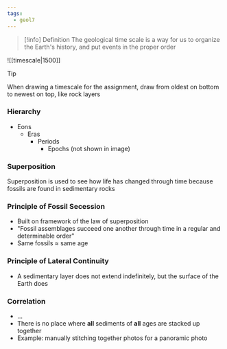 ```yaml
---
tags:
  - geol7
---
```

> [!info] Definition
> The geological time scale is a way for us to organize the Earth's history, and put events in the proper order

![[timescale|1500]]

> [!tip] 
> When drawing a timescale for the assignment, draw from oldest on bottom to newest on top, like rock layers
### Hierarchy
* Eons
	* Eras
		* Periods
			* Epochs (not shown in image)
### Superposition
Superposition is used to see how life has changed through time because fossils are found in sedimentary rocks
### Principle of Fossil Secession
* Built on framework of the law of superposition
* "Fossil assemblages succeed one another through time in a regular and determinable order"
* Same fossils $\approx$ same age
### Principle of Lateral Continuity
* A sedimentary layer does not extend indefinitely, but the surface of the Earth does
### Correlation
* ...
* There is no place where **all** sediments of **all** ages are stacked up together
* Example: manually stitching together photos for a panoramic photo